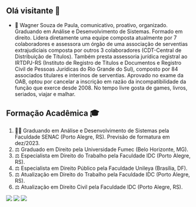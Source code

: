 ## Olá visitante 🖖

- 🔭 Wagner Souza de Paula, comunicativo, proativo, organizado. Graduando em Análise e Desenvolvimento de Sistemas. Formado em direito. Lidera diretamente uma equipe composta atualmente por 7 colaboradores e assessora um órgão de uma associação de serventias extrajudiciais composta por outros 3 colaboradores (CDT-Central de Distribuição de Títulos). Também presta assessoria jurídica registral ao IRTDPJ-RS (Instituto de Registro de Títulos e Documentos e Registro Civil de Pessoas Jurídicas do Rio Grande do Sul), composto por 84 associados titulares e interinos de serventias. Aprovado no exame da OAB, optou por cancelar a inscrição em razão da incompatibilidade da função que exerce desde 2008. No tempo livre gosta de games, livros, seriados, viajar e malhar.

##

<h2>Formação Acadêmica 🎓</h2>
	<ol>
		<li>👨‍💻 Graduando em Análise e Desenvolvimento de Sistemas pela Faculdade SENAC (Porto Alegre, RS). Previsão de formatura em dez/2023.</li>
		<li>⚖️ Graduado em Direito pela Universidade Fumec (Belo Horizonte, MG).</li>
		<li>⚖️ Especialista em Direito do Trabalho pela Faculdade IDC (Porto Alegre, RS).</li>
		<li>⚖️ Especialista em Direito Público pela Faculdade Unileya (Brasília, DF).</li>
		<li>⚖️ Atualização em Direito do Trabalho pela Faculdade IDC (Porto Alegre, RS).</li>
		<li>⚖️ Atualização em Direito Civil pela Faculdade IDC (Porto Alegre, RS).</li>
	</ol>
  
<div>
  <a href="https://www.instagram.com/wagnerspaula/" target="_blank"><img src="https://img.shields.io/badge/-Instagram-%23E4405F?style=for-the-badge&logo=instagram&logoColor=white" target="_blank"></a>
  <a href = "mailto:wagnersouzadepaula@gmail.com"><img src="https://img.shields.io/badge/-Gmail-%23333?style=for-the-badge&logo=gmail&logoColor=white" target="_blank"></a>
  <a href="https://www.linkedin.com/in/wagner-s-paula-815b6892" target="_blank"><img src="https://img.shields.io/badge/-LinkedIn-%230077B5?style=for-the-badge&logo=linkedin&logoColor=white" target="_blank"></a> 
  
</div>
